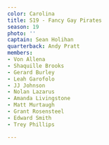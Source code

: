 ```yaml
---
color: Carolina
title: S19 - Fancy Gay Pirates
season: 19
photo: ''
captain: Sean Holihan
quarterback: Andy Pratt
members:
- Von Allena
- Shaquille Brooks
- Gerard Burley
- Leah Garofolo
- JJ Johnson
- Nolan Lazarus
- Amanda Livingstone
- Matt Murtaugh
- Grant Rosensteel
- Edward Smith
- Trey Phillips

---
```

